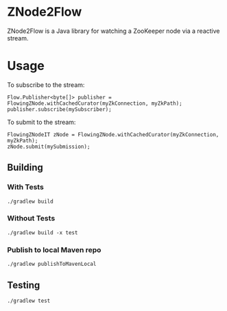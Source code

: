 # ZNode2Flow
ZNode2Flow is a Java library for watching a ZooKeeper node via a reactive stream. 

# Usage
To subscribe to the stream:
```
Flow.Publisher<byte[]> publisher = FlowingZNode.withCachedCurator(myZkConnection, myZkPath);
publisher.subscribe(mySubscriber);
```

To submit to the stream:
```
FlowingZNodeIT zNode = FlowingZNode.withCachedCurator(myZkConnection, myZkPath);
zNode.submit(mySubmission);
```

## Building
### With Tests
`./gradlew build`
### Without Tests
`./gradlew build -x test`
### Publish to local Maven repo
`./gradlew publishToMavenLocal`

## Testing
`./gradlew test`